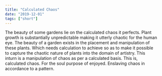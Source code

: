 ```yaml
---
title: "Calculated Chaos"
date: "2019-12-01"
tags: ["short"]
---
```



The beauty of some gardens lie on the calculated chaos it perfects. Plant growth is substantially unpredictable making it utterly chaotic for the human eye. The beauty of a garden exists in the placement and manipulation of these plants. Which needs calculation to achieve so as to make it possible to capture the chaotic nature of plants into the domain of artistry. This inturn is a manipulation of chaos as per a calculated basis. This is, calculated chaos. For the soul purpose of enjoyed. Enslaving chaos in accordance to a pattern. 
